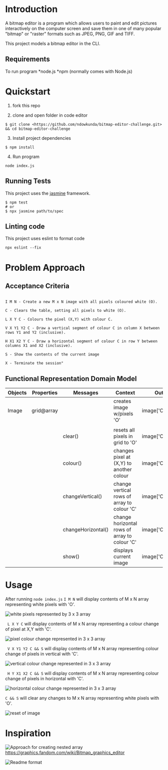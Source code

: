 # Introduction

A bitmap editor is a program which allows users to paint and edit pictures interactively on the computer screen and save them in one of many popular "bitmap" or "raster" formats such as JPEG, PNG, GIF and TIFF.

This project models a bitmap editor in the CLI.

## Requirements
To run program
*node.js
*npm (normally comes with Node.js)

# Quickstart
 1. fork this repo 

 2. clone and open folder in code editor
 ```
 $ git clone <https://github.com/ndowkunda/bitmap-editor-challenge.git> && cd bitmap-editor-challenge

 ```
 3. Install project dependencies
 ```
 $ npm install
 ```
 4. Run program
```
node index.js
```

## Running Tests
This project uses the [jasmine](https://jasmine.github.io/) framework. 
```
$ npm test
# or
$ npx jasmine path/to/spec
```

## Linting code
This project uses eslint to format code
```
npx eslint --fix
```
 
# Problem Approach 

## Acceptance Criteria

```

I M N - Create a new M x N image with all pixels coloured white (O).

C - Clears the table, setting all pixels to white (O).

L X Y C - Colours the pixel (X,Y) with colour C.

V X Y1 Y2 C - Draw a vertical segment of colour C in column X between rows Y1 and Y2 (inclusive).

H X1 X2 Y C - Draw a horizontal segment of colour C in row Y between columns X1 and X2 (inclusive).

S - Show the contents of the current image

X - Terminate the session"
```

## Functional Representation Domain Model

|Objects| Properties | Messages | Context | Output
|----------|-------------|---------------|---------|---------
|Image  |grid@array|             |creates image w/pixels 'O'           |image['O']@array 
|            |                   |                       |             |  
|            |                   |clear()      | resets all pixels in grid to 'O'            |image['O']@array
|            |          |colour() | changes pixel at (X,Y) to another colour            |image['C']@array        
|            |           |changeVertical() |change vertical rows of array to colour 'C' |image['C']@array      
|            |              |changeHorizontal() |change horizontal rows of array to colour 'C'|image['C']@array  
|            |               |show()  | displays current image            |image['C']@array  

# Usage
After running ``` node index.js ```
 ``` I M N ``` will display contents of M x N array representing white pixels with 'O'. 

 ![white pixels represented by 3 x 3 array](\media\BITMAP-USAGE-1.png)

``` L X Y C``` will display contents of M x N array representing a colour change of pixel at X,Y with 'C'. 

![pixel colour change represented in 3 x 3 array](\media\BITMAP-USAGE-2.png)

``` V X Y1 Y2 C && S``` will display contents of M x N array representing colour change of pixels in vertical with 'C'. 

![vertical colour change represented in 3 x 3 array](\media\BITMAP-USAGE-3.png)

``` H Y X1 X2 C && S``` will display contents of M x N array representing colour change of pixels in horizontal with 'C'. 

![horizontal colour change represented in 3 x 3 array](\media\BITMAP-USAGE-4.png)

``` C && S ``` will clear any changes to M x N array representing white pixels with 'O'. 

![reset of image](\media\BITMAP-USAGE-5.png)

# Inspiration

![Approach for creating nested array](https://github.com/digital-futures-academy/bitmap-editor-challenge/pull/1/commits/b4c3ca6f971adae674b4681d3d92433a83137c6a)
https://graphics.fandom.com/wiki/Bitmap_graphics_editor

![Readme format](https://rowanmanning.com/posts/writing-a-friendly-readme/)